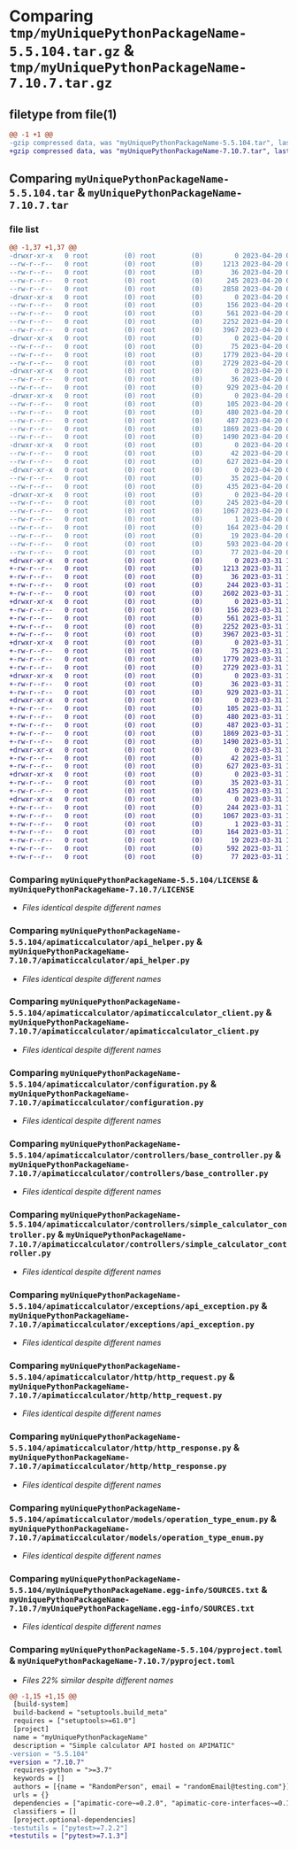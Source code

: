 # Comparing `tmp/myUniquePythonPackageName-5.5.104.tar.gz` & `tmp/myUniquePythonPackageName-7.10.7.tar.gz`

## filetype from file(1)

```diff
@@ -1 +1 @@
-gzip compressed data, was "myUniquePythonPackageName-5.5.104.tar", last modified: Thu Apr 20 09:28:27 2023, max compression
+gzip compressed data, was "myUniquePythonPackageName-7.10.7.tar", last modified: Fri Mar 31 12:05:44 2023, max compression
```

## Comparing `myUniquePythonPackageName-5.5.104.tar` & `myUniquePythonPackageName-7.10.7.tar`

### file list

```diff
@@ -1,37 +1,37 @@
-drwxr-xr-x   0 root         (0) root         (0)        0 2023-04-20 09:28:27.782994 myUniquePythonPackageName-5.5.104/
--rw-r--r--   0 root         (0) root         (0)     1213 2023-04-20 09:28:00.000000 myUniquePythonPackageName-5.5.104/LICENSE
--rw-r--r--   0 root         (0) root         (0)       36 2023-04-20 09:28:00.000000 myUniquePythonPackageName-5.5.104/MANIFEST.in
--rw-r--r--   0 root         (0) root         (0)      245 2023-04-20 09:28:27.783994 myUniquePythonPackageName-5.5.104/PKG-INFO
--rw-r--r--   0 root         (0) root         (0)     2858 2023-04-20 09:28:00.000000 myUniquePythonPackageName-5.5.104/README.md
-drwxr-xr-x   0 root         (0) root         (0)        0 2023-04-20 09:28:27.767993 myUniquePythonPackageName-5.5.104/apimaticcalculator/
--rw-r--r--   0 root         (0) root         (0)      156 2023-04-20 09:28:00.000000 myUniquePythonPackageName-5.5.104/apimaticcalculator/__init__.py
--rw-r--r--   0 root         (0) root         (0)      561 2023-04-20 09:28:00.000000 myUniquePythonPackageName-5.5.104/apimaticcalculator/api_helper.py
--rw-r--r--   0 root         (0) root         (0)     2252 2023-04-20 09:28:00.000000 myUniquePythonPackageName-5.5.104/apimaticcalculator/apimaticcalculator_client.py
--rw-r--r--   0 root         (0) root         (0)     3967 2023-04-20 09:28:00.000000 myUniquePythonPackageName-5.5.104/apimaticcalculator/configuration.py
-drwxr-xr-x   0 root         (0) root         (0)        0 2023-04-20 09:28:27.769993 myUniquePythonPackageName-5.5.104/apimaticcalculator/controllers/
--rw-r--r--   0 root         (0) root         (0)       75 2023-04-20 09:28:00.000000 myUniquePythonPackageName-5.5.104/apimaticcalculator/controllers/__init__.py
--rw-r--r--   0 root         (0) root         (0)     1779 2023-04-20 09:28:00.000000 myUniquePythonPackageName-5.5.104/apimaticcalculator/controllers/base_controller.py
--rw-r--r--   0 root         (0) root         (0)     2729 2023-04-20 09:28:00.000000 myUniquePythonPackageName-5.5.104/apimaticcalculator/controllers/simple_calculator_controller.py
-drwxr-xr-x   0 root         (0) root         (0)        0 2023-04-20 09:28:27.770993 myUniquePythonPackageName-5.5.104/apimaticcalculator/exceptions/
--rw-r--r--   0 root         (0) root         (0)       36 2023-04-20 09:28:00.000000 myUniquePythonPackageName-5.5.104/apimaticcalculator/exceptions/__init__.py
--rw-r--r--   0 root         (0) root         (0)      929 2023-04-20 09:28:00.000000 myUniquePythonPackageName-5.5.104/apimaticcalculator/exceptions/api_exception.py
-drwxr-xr-x   0 root         (0) root         (0)        0 2023-04-20 09:28:27.773993 myUniquePythonPackageName-5.5.104/apimaticcalculator/http/
--rw-r--r--   0 root         (0) root         (0)      105 2023-04-20 09:28:00.000000 myUniquePythonPackageName-5.5.104/apimaticcalculator/http/__init__.py
--rw-r--r--   0 root         (0) root         (0)      480 2023-04-20 09:28:00.000000 myUniquePythonPackageName-5.5.104/apimaticcalculator/http/http_call_back.py
--rw-r--r--   0 root         (0) root         (0)      487 2023-04-20 09:28:00.000000 myUniquePythonPackageName-5.5.104/apimaticcalculator/http/http_method_enum.py
--rw-r--r--   0 root         (0) root         (0)     1869 2023-04-20 09:28:00.000000 myUniquePythonPackageName-5.5.104/apimaticcalculator/http/http_request.py
--rw-r--r--   0 root         (0) root         (0)     1490 2023-04-20 09:28:00.000000 myUniquePythonPackageName-5.5.104/apimaticcalculator/http/http_response.py
-drwxr-xr-x   0 root         (0) root         (0)        0 2023-04-20 09:28:27.777993 myUniquePythonPackageName-5.5.104/apimaticcalculator/models/
--rw-r--r--   0 root         (0) root         (0)       42 2023-04-20 09:28:00.000000 myUniquePythonPackageName-5.5.104/apimaticcalculator/models/__init__.py
--rw-r--r--   0 root         (0) root         (0)      627 2023-04-20 09:28:00.000000 myUniquePythonPackageName-5.5.104/apimaticcalculator/models/operation_type_enum.py
-drwxr-xr-x   0 root         (0) root         (0)        0 2023-04-20 09:28:27.779993 myUniquePythonPackageName-5.5.104/apimaticcalculator/utilities/
--rw-r--r--   0 root         (0) root         (0)       35 2023-04-20 09:28:00.000000 myUniquePythonPackageName-5.5.104/apimaticcalculator/utilities/__init__.py
--rw-r--r--   0 root         (0) root         (0)      435 2023-04-20 09:28:00.000000 myUniquePythonPackageName-5.5.104/apimaticcalculator/utilities/file_wrapper.py
-drwxr-xr-x   0 root         (0) root         (0)        0 2023-04-20 09:28:27.782994 myUniquePythonPackageName-5.5.104/myUniquePythonPackageName.egg-info/
--rw-r--r--   0 root         (0) root         (0)      245 2023-04-20 09:28:27.000000 myUniquePythonPackageName-5.5.104/myUniquePythonPackageName.egg-info/PKG-INFO
--rw-r--r--   0 root         (0) root         (0)     1067 2023-04-20 09:28:27.000000 myUniquePythonPackageName-5.5.104/myUniquePythonPackageName.egg-info/SOURCES.txt
--rw-r--r--   0 root         (0) root         (0)        1 2023-04-20 09:28:27.000000 myUniquePythonPackageName-5.5.104/myUniquePythonPackageName.egg-info/dependency_links.txt
--rw-r--r--   0 root         (0) root         (0)      164 2023-04-20 09:28:27.000000 myUniquePythonPackageName-5.5.104/myUniquePythonPackageName.egg-info/requires.txt
--rw-r--r--   0 root         (0) root         (0)       19 2023-04-20 09:28:27.000000 myUniquePythonPackageName-5.5.104/myUniquePythonPackageName.egg-info/top_level.txt
--rw-r--r--   0 root         (0) root         (0)      593 2023-04-20 09:28:00.000000 myUniquePythonPackageName-5.5.104/pyproject.toml
--rw-r--r--   0 root         (0) root         (0)       77 2023-04-20 09:28:27.784994 myUniquePythonPackageName-5.5.104/setup.cfg
+drwxr-xr-x   0 root         (0) root         (0)        0 2023-03-31 12:05:44.125621 myUniquePythonPackageName-7.10.7/
+-rw-r--r--   0 root         (0) root         (0)     1213 2023-03-31 12:05:12.000000 myUniquePythonPackageName-7.10.7/LICENSE
+-rw-r--r--   0 root         (0) root         (0)       36 2023-03-31 12:05:12.000000 myUniquePythonPackageName-7.10.7/MANIFEST.in
+-rw-r--r--   0 root         (0) root         (0)      244 2023-03-31 12:05:44.126621 myUniquePythonPackageName-7.10.7/PKG-INFO
+-rw-r--r--   0 root         (0) root         (0)     2602 2023-03-31 12:05:12.000000 myUniquePythonPackageName-7.10.7/README.md
+drwxr-xr-x   0 root         (0) root         (0)        0 2023-03-31 12:05:44.102621 myUniquePythonPackageName-7.10.7/apimaticcalculator/
+-rw-r--r--   0 root         (0) root         (0)      156 2023-03-31 12:05:12.000000 myUniquePythonPackageName-7.10.7/apimaticcalculator/__init__.py
+-rw-r--r--   0 root         (0) root         (0)      561 2023-03-31 12:05:12.000000 myUniquePythonPackageName-7.10.7/apimaticcalculator/api_helper.py
+-rw-r--r--   0 root         (0) root         (0)     2252 2023-03-31 12:05:12.000000 myUniquePythonPackageName-7.10.7/apimaticcalculator/apimaticcalculator_client.py
+-rw-r--r--   0 root         (0) root         (0)     3967 2023-03-31 12:05:12.000000 myUniquePythonPackageName-7.10.7/apimaticcalculator/configuration.py
+drwxr-xr-x   0 root         (0) root         (0)        0 2023-03-31 12:05:44.108621 myUniquePythonPackageName-7.10.7/apimaticcalculator/controllers/
+-rw-r--r--   0 root         (0) root         (0)       75 2023-03-31 12:05:12.000000 myUniquePythonPackageName-7.10.7/apimaticcalculator/controllers/__init__.py
+-rw-r--r--   0 root         (0) root         (0)     1779 2023-03-31 12:05:12.000000 myUniquePythonPackageName-7.10.7/apimaticcalculator/controllers/base_controller.py
+-rw-r--r--   0 root         (0) root         (0)     2729 2023-03-31 12:05:12.000000 myUniquePythonPackageName-7.10.7/apimaticcalculator/controllers/simple_calculator_controller.py
+drwxr-xr-x   0 root         (0) root         (0)        0 2023-03-31 12:05:44.111621 myUniquePythonPackageName-7.10.7/apimaticcalculator/exceptions/
+-rw-r--r--   0 root         (0) root         (0)       36 2023-03-31 12:05:12.000000 myUniquePythonPackageName-7.10.7/apimaticcalculator/exceptions/__init__.py
+-rw-r--r--   0 root         (0) root         (0)      929 2023-03-31 12:05:12.000000 myUniquePythonPackageName-7.10.7/apimaticcalculator/exceptions/api_exception.py
+drwxr-xr-x   0 root         (0) root         (0)        0 2023-03-31 12:05:44.115621 myUniquePythonPackageName-7.10.7/apimaticcalculator/http/
+-rw-r--r--   0 root         (0) root         (0)      105 2023-03-31 12:05:12.000000 myUniquePythonPackageName-7.10.7/apimaticcalculator/http/__init__.py
+-rw-r--r--   0 root         (0) root         (0)      480 2023-03-31 12:05:12.000000 myUniquePythonPackageName-7.10.7/apimaticcalculator/http/http_call_back.py
+-rw-r--r--   0 root         (0) root         (0)      487 2023-03-31 12:05:12.000000 myUniquePythonPackageName-7.10.7/apimaticcalculator/http/http_method_enum.py
+-rw-r--r--   0 root         (0) root         (0)     1869 2023-03-31 12:05:12.000000 myUniquePythonPackageName-7.10.7/apimaticcalculator/http/http_request.py
+-rw-r--r--   0 root         (0) root         (0)     1490 2023-03-31 12:05:12.000000 myUniquePythonPackageName-7.10.7/apimaticcalculator/http/http_response.py
+drwxr-xr-x   0 root         (0) root         (0)        0 2023-03-31 12:05:44.117621 myUniquePythonPackageName-7.10.7/apimaticcalculator/models/
+-rw-r--r--   0 root         (0) root         (0)       42 2023-03-31 12:05:12.000000 myUniquePythonPackageName-7.10.7/apimaticcalculator/models/__init__.py
+-rw-r--r--   0 root         (0) root         (0)      627 2023-03-31 12:05:12.000000 myUniquePythonPackageName-7.10.7/apimaticcalculator/models/operation_type_enum.py
+drwxr-xr-x   0 root         (0) root         (0)        0 2023-03-31 12:05:44.120621 myUniquePythonPackageName-7.10.7/apimaticcalculator/utilities/
+-rw-r--r--   0 root         (0) root         (0)       35 2023-03-31 12:05:12.000000 myUniquePythonPackageName-7.10.7/apimaticcalculator/utilities/__init__.py
+-rw-r--r--   0 root         (0) root         (0)      435 2023-03-31 12:05:12.000000 myUniquePythonPackageName-7.10.7/apimaticcalculator/utilities/file_wrapper.py
+drwxr-xr-x   0 root         (0) root         (0)        0 2023-03-31 12:05:44.125621 myUniquePythonPackageName-7.10.7/myUniquePythonPackageName.egg-info/
+-rw-r--r--   0 root         (0) root         (0)      244 2023-03-31 12:05:44.000000 myUniquePythonPackageName-7.10.7/myUniquePythonPackageName.egg-info/PKG-INFO
+-rw-r--r--   0 root         (0) root         (0)     1067 2023-03-31 12:05:44.000000 myUniquePythonPackageName-7.10.7/myUniquePythonPackageName.egg-info/SOURCES.txt
+-rw-r--r--   0 root         (0) root         (0)        1 2023-03-31 12:05:44.000000 myUniquePythonPackageName-7.10.7/myUniquePythonPackageName.egg-info/dependency_links.txt
+-rw-r--r--   0 root         (0) root         (0)      164 2023-03-31 12:05:44.000000 myUniquePythonPackageName-7.10.7/myUniquePythonPackageName.egg-info/requires.txt
+-rw-r--r--   0 root         (0) root         (0)       19 2023-03-31 12:05:44.000000 myUniquePythonPackageName-7.10.7/myUniquePythonPackageName.egg-info/top_level.txt
+-rw-r--r--   0 root         (0) root         (0)      592 2023-03-31 12:05:12.000000 myUniquePythonPackageName-7.10.7/pyproject.toml
+-rw-r--r--   0 root         (0) root         (0)       77 2023-03-31 12:05:44.127621 myUniquePythonPackageName-7.10.7/setup.cfg
```

### Comparing `myUniquePythonPackageName-5.5.104/LICENSE` & `myUniquePythonPackageName-7.10.7/LICENSE`

 * *Files identical despite different names*

### Comparing `myUniquePythonPackageName-5.5.104/apimaticcalculator/api_helper.py` & `myUniquePythonPackageName-7.10.7/apimaticcalculator/api_helper.py`

 * *Files identical despite different names*

### Comparing `myUniquePythonPackageName-5.5.104/apimaticcalculator/apimaticcalculator_client.py` & `myUniquePythonPackageName-7.10.7/apimaticcalculator/apimaticcalculator_client.py`

 * *Files identical despite different names*

### Comparing `myUniquePythonPackageName-5.5.104/apimaticcalculator/configuration.py` & `myUniquePythonPackageName-7.10.7/apimaticcalculator/configuration.py`

 * *Files identical despite different names*

### Comparing `myUniquePythonPackageName-5.5.104/apimaticcalculator/controllers/base_controller.py` & `myUniquePythonPackageName-7.10.7/apimaticcalculator/controllers/base_controller.py`

 * *Files identical despite different names*

### Comparing `myUniquePythonPackageName-5.5.104/apimaticcalculator/controllers/simple_calculator_controller.py` & `myUniquePythonPackageName-7.10.7/apimaticcalculator/controllers/simple_calculator_controller.py`

 * *Files identical despite different names*

### Comparing `myUniquePythonPackageName-5.5.104/apimaticcalculator/exceptions/api_exception.py` & `myUniquePythonPackageName-7.10.7/apimaticcalculator/exceptions/api_exception.py`

 * *Files identical despite different names*

### Comparing `myUniquePythonPackageName-5.5.104/apimaticcalculator/http/http_request.py` & `myUniquePythonPackageName-7.10.7/apimaticcalculator/http/http_request.py`

 * *Files identical despite different names*

### Comparing `myUniquePythonPackageName-5.5.104/apimaticcalculator/http/http_response.py` & `myUniquePythonPackageName-7.10.7/apimaticcalculator/http/http_response.py`

 * *Files identical despite different names*

### Comparing `myUniquePythonPackageName-5.5.104/apimaticcalculator/models/operation_type_enum.py` & `myUniquePythonPackageName-7.10.7/apimaticcalculator/models/operation_type_enum.py`

 * *Files identical despite different names*

### Comparing `myUniquePythonPackageName-5.5.104/myUniquePythonPackageName.egg-info/SOURCES.txt` & `myUniquePythonPackageName-7.10.7/myUniquePythonPackageName.egg-info/SOURCES.txt`

 * *Files identical despite different names*

### Comparing `myUniquePythonPackageName-5.5.104/pyproject.toml` & `myUniquePythonPackageName-7.10.7/pyproject.toml`

 * *Files 22% similar despite different names*

```diff
@@ -1,15 +1,15 @@
 [build-system]
 build-backend = "setuptools.build_meta"
 requires = ["setuptools>=61.0"]
 [project]
 name = "myUniquePythonPackageName"
 description = "Simple calculator API hosted on APIMATIC"
-version = "5.5.104"
+version = "7.10.7"
 requires-python = ">=3.7"
 keywords = []
 authors = [{name = "RandomPerson", email = "randomEmail@testing.com"}]
 urls = {}
 dependencies = ["apimatic-core~=0.2.0", "apimatic-core-interfaces~=0.1.0", "apimatic-requests-client-adapter~=0.1.0", "python-dateutil~=2.8.1", "enum34~=1.1, >=1.1.10"]
 classifiers = []
 [project.optional-dependencies]
-testutils = ["pytest>=7.2.2"]
+testutils = ["pytest>=7.1.3"]
```

